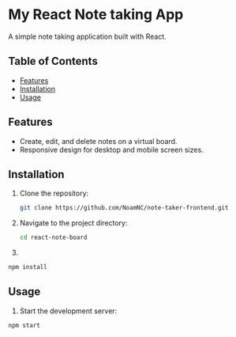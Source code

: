 # My React Note taking App

A simple note taking application built with React.

## Table of Contents

- [Features](#features)
- [Installation](#installation)
- [Usage](#usage)

## Features

- Create, edit, and delete notes on a virtual board.
- Responsive design for desktop and mobile screen sizes.

## Installation

1. Clone the repository:

   ```bash
   git clone https://github.com/NoamNC/note-taker-frontend.git

2. Navigate to the project directory:

   ```bash
   cd react-note-board

3. 
 ```bash
 npm install
```


 ## Usage

 1. Start the development server:
 ```bash
 npm start
 ```





